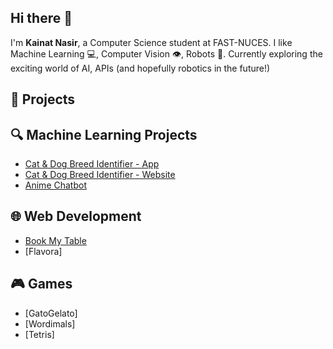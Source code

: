 ## Hi there 👋
I'm **Kainat Nasir**, a Computer Science student at FAST-NUCES.
I like Machine Learning 💻, Computer Vision 👁️, Robots 🤖. Currently exploring the exciting world of AI, APIs (and hopefully robotics in the future!)

## 🚀 Projects

## 🔍 Machine Learning Projects
- [Cat & Dog Breed Identifier - App](https://github.com/Kainat-N/whats-my-breed)
- [Cat & Dog Breed Identifier - Website](https://github.com/Kainat-N/Web-Whats_My_Breed)
- [Anime Chatbot](https://github.com/Kainat-N/Anime_Chatbot)

## 🌐 Web Development
- [Book My Table](https://github.com/Kainat-N/BookMyTable)
- [Flavora]

## 🎮 Games
- [GatoGelato]
- [Wordimals]
- [Tetris]

<!--
**Kainat-N/Kainat-N** is a ✨ _special_ ✨ repository because its `README.md` (this file) appears on your GitHub profile.

Here are some ideas to get you started:

- 🔭 I’m currently working on ...
- 🌱 I’m currently learning ...
- 👯 I’m looking to collaborate on ...
- 🤔 I’m looking for help with ...
- 💬 Ask me about ...
- 📫 How to reach me: ...
- 😄 Pronouns: ...
- ⚡ Fun fact: ...
-->
